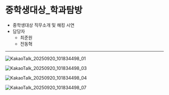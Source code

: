 # 중학생대상_학과탐방
- 중학생대상 직무소개 및 해킹 시연
- 담당자
  - 최준원
  - 전동혁

---

![KakaoTalk_20250920_101834498_01](https://github.com/user-attachments/assets/b66db891-a46b-4445-8f84-95c103baa11d)

![KakaoTalk_20250920_101834498_03](https://github.com/user-attachments/assets/0d4feab8-cb1d-4552-bf2b-c7629bffed20)

![KakaoTalk_20250920_101834498_04](https://github.com/user-attachments/assets/568164b1-7caf-43cf-85d8-efcc59ac0dae)

![KakaoTalk_20250920_101834498_07](https://github.com/user-attachments/assets/2836704e-6cee-4b47-8ef1-24551dc2d91e)

